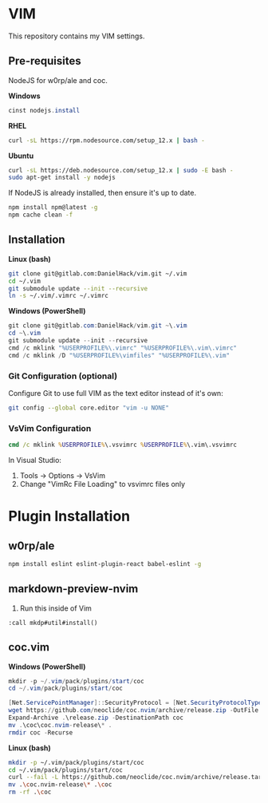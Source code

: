 # VIM
This repository contains my VIM settings.

## Pre-requisites
NodeJS for w0rp/ale and coc.

**Windows**
```powershell
cinst nodejs.install
```

**RHEL**
```bash
curl -sL https://rpm.nodesource.com/setup_12.x | bash -
```

**Ubuntu**
```bash
curl -sL https://deb.nodesource.com/setup_12.x | sudo -E bash -
sudo apt-get install -y nodejs
```

If NodeJS is already installed, then ensure it's up to date.
```sh
npm install npm@latest -g
npm cache clean -f
```

## Installation
**Linux (bash)**
```sh
git clone git@gitlab.com:DanielHack/vim.git ~/.vim
cd ~/.vim
git submodule update --init --recursive
ln -s ~/.vim/.vimrc ~/.vimrc
```

**Windows (PowerShell)**
```powershell
git clone git@gitlab.com:DanielHack/vim.git ~\.vim
cd ~\.vim
git submodule update --init --recursive
cmd /c mklink "%USERPROFILE%\.vimrc" "%USERPROFILE%\.vim\.vimrc"
cmd /c mklink /D "%USERPROFILE%\vimfiles" "%USERPROFILE%\.vim"
```

### Git Configuration (optional)
Configure Git to use full VIM as the text editor instead of it's own:
```sh
git config --global core.editor "vim -u NONE"
```

### VsVim Configuration
```cmd
cmd /c mklink %USERPROFILE%\.vsvimrc %USERPROFILE%\.vim\.vsvimrc
```
In Visual Studio:
1. Tools -> Options -> VsVim
2. Change "VimRc File Loading" to vsvimrc files only

# Plugin Installation
## w0rp/ale
```sh
npm install eslint eslint-plugin-react babel-eslint -g
```

## markdown-preview-nvim
1. Run this inside of Vim
```
:call mkdp#util#install()
```

## coc.vim

**Windows (PowerShell)**
```powershell
mkdir -p ~/.vim/pack/plugins/start/coc
cd ~/.vim/pack/plugins/start/coc

[Net.ServicePointManager]::SecurityProtocol = [Net.SecurityProtocolType]::Tls12
wget https://github.com/neoclide/coc.nvim/archive/release.zip -OutFile release.zip
Expand-Archive .\release.zip -DestinationPath coc
mv .\coc\coc.nvim-release\* .
rmdir coc -Recurse
```

**Linux (bash)**
```bash
mkdir -p ~/.vim/pack/plugins/start/coc
cd ~/.vim/pack/plugins/start/coc
curl --fail -L https://github.com/neoclide/coc.nvim/archive/release.tar.gz | tar xzfv -h
mv .\coc.nvim-release\* .\coc
rm -rf .\coc
```
